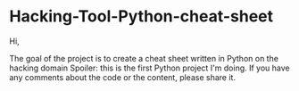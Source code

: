# Hacking-Tool-Python-cheat-sheet
 Hi, 

 The goal of the project is to create a cheat sheet written in Python on the hacking domain
 Spoiler: this is the first Python project I'm doing.
 If you have any comments about the code or the content, please share it.
